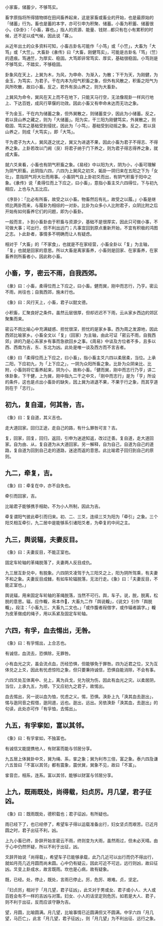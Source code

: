 
小家畜，储蓄少，不够笃实。

畜字原指将所得猎物绑在田间畜养起来，这是家畜或畜业的开始，也是最原始的「储蓄」行为。畜也是蓄的本字，亦可引申为积聚、储蓄。小畜为积蓄、储蓄很小。《杂卦》：「小畜，寡也。」指人的资源、能量、钱财…都只有在小有累积的时候，还不足以成气候，因此说「寡」。

从近年出土的众多资料可知，小畜古卦名可能作「小笃」或「小竺」，大畜为「大笃」或「大竺」。大畜卦《彖传》曰「大畜，刚健笃实」，可能是古卦名「笃」（竺）的遗痕。笃通竺，为厚实、稳固。大笃即非常笃实、厚实，基础很稳固。小笃则是不够笃实，不踏实，不够稳固。

卦象风在天上，上巽为木，为风，为申命、为渐入，为散；下干为天，为刚健，为金玉，为笃实、为君子。干在内本为阳气积畜之象，但外有风散之，积畜之阳气为风所吹散，故曰小畜。反之，若外有艮山养之，则为大畜卦。

上巽风为命令，巽风在天上而不在地下，只能天马行空，无法像观卦一样风行地上、下达百姓，成风行草偃的功效。因此小畜又有申命未达而无功之象。

干为金玉，干在内为储蓄之象，但外巽散之，则储蓄变少，因此为小储蓄。反之，若以艮山养之藏之，则为「大储蓄」。阳为实，干三阳为刚健笃实，外巽散之，则稳固、笃实之基础受到侵扰，因此为「小笃」，基础受到动摇之象。反之，若以艮山养之，则成「大笃实」，即「大笃」。

干为君子为大人，巽风逐之扰之，巽又为进退不果，因此小畜为君子不得志、不得养之象。上卦若改以门阙（艮）将君子纳于门下养之，则为君子得志得养之象，就成大畜。

就六爻来看，小畜也有阴气积畜之象。《易经》中以阳为大，阴为小，小畜可理解为阴气积畜。此阴指六四，六四为上巽风之初爻，姤卦一阴归来在五阳之下为「女壮」，意指阴气将大壮而用事。小畜阴气自上卦初爻而出，有阴气积畜于阳中之象。《彖传》说「柔得位而上下应之，曰小畜」，意指小畜主爻六四得位，下与初九相应，上也与九五比应。

《序卦》：「比必有所畜，故受之以小畜。物畜然后有礼，故受之以履。」小畜是继师比两卦而来，与履卦为相综的一对卦。比卦为众多小人比附君子，众阴比附之后开始有如何畜养它们的问题，即为小畜卦。

一般而言，卜到小畜卦由于积畜与资源少，基础不是很厚实，因此只可做小事，不可做大事；可出行，但不利出远门；凡事宜回到原点重新开始，不宜有积极的鸿图之志。卜此卦者，事情多不明确而让人有疑虑。

相对于「大畜」的「不家食」，也就是不在家经营，小畜全卦以「复」为主轴，「复」也就是回家的意思。所以大畜是离家畜养，小畜则是回家、在家畜养，在家畜养则所畜者小，因此称小畜。

## 小畜，亨，密云不雨，自我西郊。

《彖》曰：小畜，柔得位而上下应之，曰小畜。健而巽，刚中而志行，乃亨。密云不雨，尚往也；自我西郊，施未行也。

《象》曰：风行天上，小畜，君子以懿文德。

小积畜，汇聚良好之条件。虽然云层很厚，但却迟迟不下雨，云从家乡西边的郊区聚集而来。

密云不雨比喻心中充满疑惑、担忧很深，担忧的是家乡事。西为周之发源地，因此西郊比喻家乡。小畜全文以「复」（回家）为主轴，由此可证「密云不雨，自我西郊」讲的乃是心系家乡有事而急欲回乡之事。《周易》中谈及方位者不多，且多以西、西南为吉，东、东北为凶。此处是唯一谈及西方而不言吉者。

《彖》曰「柔得位而上下应之，曰小畜」，指小畜主爻六四以柔居柔，当位。上承二阳，下应初九，为「上下应之」，一阴为众阳所畜之象。比卦为众阴亲比、比附，小畜则将它畜养起来，阴为小，故称小畜。「健而巽，刚中而志行乃亨」讲二体卦象，下干健，上为巽，刚中指九二干之中爻，「刚中而志行」是为「亨」所设的条件，这也是点出小畜卦的缺失，因上巽为进退不果，不果于行之象，而其亨道则在于「志行」。

## 初九，复自道，何其咎，吉。

《象》曰：复自道，其义吉也。

走大道回家。回归正途，走自己的路，有什么罪咎可言？吉。

复，回家，回复，回归，返回，引申为迷途知返，改过迁善。复自道，走大道回家。自为由、从，复自道为从大道回家。另一解释，自为自己，自道为自己的道路，复自道为回到自己走的道路，迷途而返的意思。此比喻君子回归到自己的原则。

## 九二，牵复，吉。

《象》曰：牵复在中，亦不自失也。

牵引而回家，吉。

比喻君子能够携手相助，不为小人所制，因此为吉。

牵复谓阳气彼此牵引而归来。初、二、三爻，连续三爻为阳为「牵引」之象。三个阳爻相互牵引，九二居中是能够系引诸阳爻者，为牵复的中间之主。

## 九三，舆说辐，夫妻反目。

《象》曰：夫妻反目，不能正室也。

固定车轮轴的革绳脱落了，夫妻两人反目成仇。

九三居互卦兑中，有脱象。六四阴爻凌驾于九三阳爻之上，阳为阴所驾乘，有夫妻不和之象。夫妻反目成雠，有如车轮辐脱落，无法行走。《象》曰：「夫妻反目，不能正室也。」

舆说辐，用来固定车轮轴的革绳脱落，当然不可行。舆，车子。说，脱，脱离，松脱的意思。辐，应作輹，帛本作𫄭，大畜九二作「舆说輹」，《说文》引作「舆脱輹」，段注：「小畜九三、大畜九二文也。」「或作腹者叚借字，或作辐者譌字。」輹为皮革做成的绳子，用以系紧及固定车轮轴。

## 六四，有孚，血去惕出，无咎。

《象》曰：有孚惕出，上合志也。

有诚信，血流去，恐惧除，无罪咎。

小有血光之灾，虽会流点血，历经恐惧，但能够免于罪咎。四为近君之位，又为互体兑之上爻，因此有忧虑惊险之象，但只要秉持诚信，恐惧自能消除，不会有事。

六四爻处互体离中、兑上，离为兵戈，兑为锐为伤，因此有血光之灾。以柔居阴，当位，上承九五，为顺，下又应初九之君子，故惕出。

血去惕出，另一说以血为恤，忧虑之义。惕，恐惧。涣卦上九「涣其血去逖出」，惕与逖同音之假借，逖同逷，远也。逖出，远出。另依涣卦「涣其血，去逖出」的句读，此处亦可作「有孚恤，去惕出」。

## 九五，有孚挛如，富以其邻。

《象》曰：有孚挛如，不独富也。

有诚信又能提携他人，有财富而能与邻居分享。

九五居上体巽卦中爻，巽为绳、系，挛之象；巽为利市三倍，富之象。泰六四及谦六五皆曰「不富以其邻」都有震象，震伏巽，巽象不见，故曰「不富」。

挛音峦，相系，连系。富以其邻，能够以财富与邻居分享。

## 上九，既雨既处，尚得载，妇贞厉。月几望，君子征凶。

《象》曰：既雨既处，德积载也；君子征凶，有所疑也。

雨已经下了，也已经停了，希望车子得以运载准备出行，妇女坚贞而艰苦。已近月圆之时，君子出征不利，凶。

上九小畜已终，卦辞开始言密云不雨，终则变为大雨，虽然雨过，但未必天晴。由于心中仍然怀疑，所以不利于出征，凶。

爻辞开始说「尚得载」，希望车子已能够承载，此乃几近可以出行而仍不得出行，就如月亮几近月圆而尚未圆。心中仍有疑云，因此可近不可远，远行则凶，故曰征凶。爻变上卦成水，故言既雨。坎也是心病，故有疑象。

既，已经。处，停止，既处，言雨已停止。厉，危厉、艰难。贞，坚定。

「妇贞厉」相对于「月几望，君子征凶」，此爻对于男或女、君子或小人、大人或百姓会有不一样的吉凶与对策。妇女、小人的话坚定则危厉。如若是大人、君子，则不利于出征，反而应该守静为吉。

望，月圆，比喻圆满。月几望，比喻事情已近圆满但又不圆满。中孚六四「月几望，马匹亡」，此言「月几望，君子征凶」，则「月几望」为不利出征、远行之象。